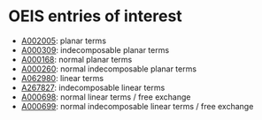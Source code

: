 # OEIS entries of interest

* [A002005](https://oeis.org/A002005): planar terms
* [A000309](https://oeis.org/A000309): indecomposable planar terms
* [A000168](https://oeis.org/A000168): normal planar terms
* [A000260](https://oeis.org/A000260): normal indecomposable planar terms
* [A062980](https://oeis.org/A062980): linear terms
* [A267827](https://oeis.org/A267827): indecomposable linear terms
* [A000698](https://oeis.org/A000698): normal linear terms / free exchange
* [A000699](https://oeis.org/A000699): normal indecomposable linear terms / free exchange
